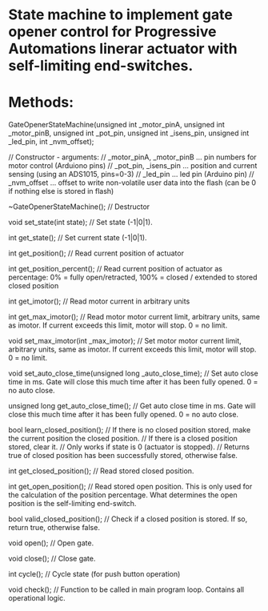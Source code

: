 # State machine to implement gate opener control for Progressive Automations linerar actuator with self-limiting end-switches.

# Methods:

GateOpenerStateMachine(unsigned int _motor_pinA, unsigned int _motor_pinB,
	unsigned int _pot_pin, unsigned int _isens_pin, unsigned int _led_pin, int _nvm_offset);

// Constructor - arguments:
// _motor_pinA, _motor_pinB ... pin numbers for motor control (Arduiono pins)
// _pot_pin, _isens_pin ... position and current sensing (using an ADS1015, pins=0-3)
// _led_pin ... led pin (Arduino pin)
// _nvm_offset ... offset to write non-volatile user data into the flash (can be 0 if nothing else is stored in flash)

~GateOpenerStateMachine();
// Destructor

void set_state(int state);
// Set state (-1|0|1).

int get_state();
// Set current state (-1|0|1).

int get_position();
// Read current position of actuator

int get_position_percent();
// Read current position of actuator as percentage: 0% = fully open/retracted, 100% = closed / extended to stored closed position

int get_imotor();
// Read motor current in arbitrary units

int get_max_imotor();
// Read motor motor current limit, arbitrary units, same as imotor. If current exceeds this limit, motor will stop. 0 = no limit.

void set_max_imotor(int _max_imotor);
// Set motor motor current limit, arbitrary units, same as imotor. If current exceeds this limit, motor will stop. 0 = no limit.

void set_auto_close_time(unsigned long _auto_close_time);
// Set auto close time in ms. Gate will close this much time after it has been fully opened. 0 = no auto close.

unsigned long get_auto_close_time();
// Get auto close time in ms. Gate will close this much time after it has been fully opened. 0 = no auto close.

bool learn_closed_position();
// If there is no closed position stored, make the current position the closed position. 
// If there is a closed position stored, clear it.
// Only works if state is 0 (actuator is stopped).
// Returns true of closed position has been successfully stored, otherwise false.

int get_closed_position();
// Read stored closed position.

int get_open_position();
// Read stored open position. This is only used for the calculation of the position percentage. What determines the open position is the self-limiting end-switch.

bool valid_closed_position();
// Check if a closed position is stored. If so, return true, otherwise false.

void open();
// Open gate.

void close();
// Close gate.

int cycle();
// Cycle state (for push button operation)

void check();
// Function to be called in main program loop. Contains all operational logic.
